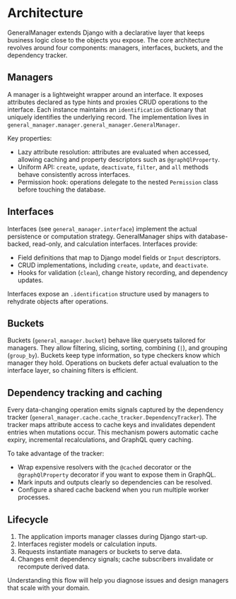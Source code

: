 # Architecture

GeneralManager extends Django with a declarative layer that keeps business logic close to the objects you expose. The core architecture revolves around four components: managers, interfaces, buckets, and the dependency tracker.

## Managers

A manager is a lightweight wrapper around an interface. It exposes attributes declared as type hints and proxies CRUD operations to the interface. Each instance maintains an `identification` dictionary that uniquely identifies the underlying record. The implementation lives in `general_manager.manager.general_manager.GeneralManager`.

Key properties:

- Lazy attribute resolution: attributes are evaluated when accessed, allowing caching and property descriptors such as `@graphQlProperty`.
- Uniform API: `create`, `update`, `deactivate`, `filter`, and `all` methods behave consistently across interfaces.
- Permission hook: operations delegate to the nested `Permission` class before touching the database.

## Interfaces

Interfaces (see `general_manager.interface`) implement the actual persistence or computation strategy. GeneralManager ships with database-backed, read-only, and calculation interfaces. Interfaces provide:

- Field definitions that map to Django model fields or `Input` descriptors.
- CRUD implementations, including `create`, `update`, and `deactivate`.
- Hooks for validation (`clean`), change history recording, and dependency updates.

Interfaces expose an `.identification` structure used by managers to rehydrate objects after operations.

## Buckets

Buckets (`general_manager.bucket`) behave like querysets tailored for managers. They allow filtering, slicing, sorting, combining (`|`), and grouping (`group_by`). Buckets keep type information, so type checkers know which manager they hold. Operations on buckets defer actual evaluation to the interface layer, so chaining filters is efficient.

## Dependency tracking and caching

Every data-changing operation emits signals captured by the dependency tracker (`general_manager.cache.cache_tracker.DependencyTracker`). The tracker maps attribute access to cache keys and invalidates dependent entries when mutations occur. This mechanism powers automatic cache expiry, incremental recalculations, and GraphQL query caching.

To take advantage of the tracker:

- Wrap expensive resolvers with the `@cached` decorator or the `@graphQlProperty` decorator if you want to expose them in GraphQL.
- Mark inputs and outputs clearly so dependencies can be resolved.
- Configure a shared cache backend when you run multiple worker processes.

## Lifecycle

1. The application imports manager classes during Django start-up.
2. Interfaces register models or calculation inputs.
3. Requests instantiate managers or buckets to serve data.
4. Changes emit dependency signals; cache subscribers invalidate or recompute derived data.

Understanding this flow will help you diagnose issues and design managers that scale with your domain.
